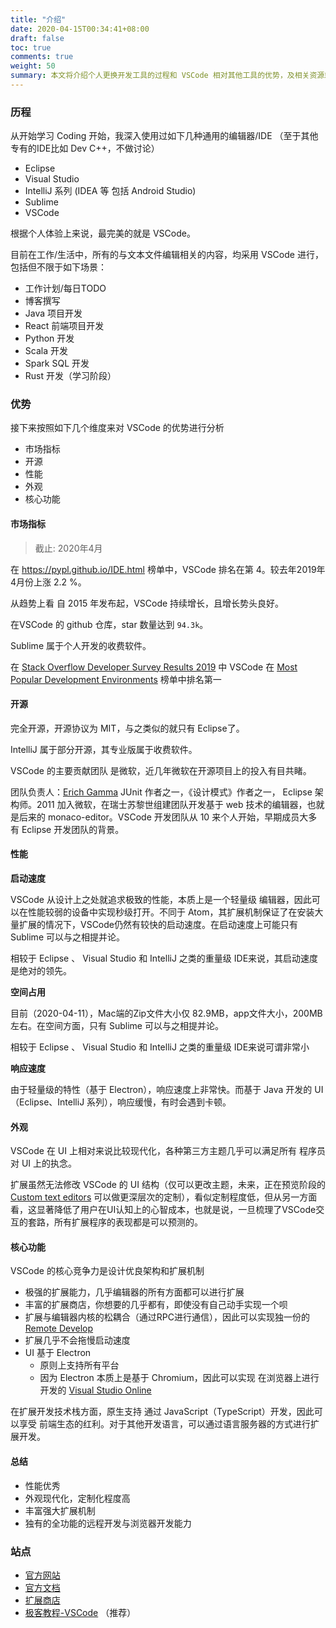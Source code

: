 ```yaml
---
title: "介绍"
date: 2020-04-15T00:34:41+08:00
draft: false
toc: true
comments: true
weight: 50
summary: 本文将介绍个人更换开发工具的过程和 VSCode 相对其他工具的优势，及相关资源站点
---
```


### 历程

从开始学习 Coding 开始，我深入使用过如下几种通用的编辑器/IDE （至于其他专有的IDE比如 Dev C++，不做讨论）

* Eclipse
* Visual Studio
* IntelliJ 系列 (IDEA 等 包括 Android Studio)
* Sublime
* VSCode

根据个人体验上来说，最完美的就是 VSCode。

目前在工作/生活中，所有的与文本文件编辑相关的内容，均采用 VSCode 进行，包括但不限于如下场景：

* 工作计划/每日TODO
* 博客撰写
* Java 项目开发
* React 前端项目开发
* Python 开发
* Scala 开发
* Spark SQL 开发
* Rust 开发（学习阶段）

### 优势

接下来按照如下几个维度来对 VSCode 的优势进行分析

* 市场指标
* 开源
* 性能
* 外观
* 核心功能

#### 市场指标

> 截止: 2020年4月

在 https://pypl.github.io/IDE.html 榜单中，VSCode 排名在第 4。较去年2019年4月份上涨 2.2 %。

从趋势上看 自 2015 年发布起，VSCode 持续增长，且增长势头良好。

在VSCode 的 github 仓库，star 数量达到 `94.3k`。

Sublime 属于个人开发的收费软件。

在 [Stack Overflow Developer Survey Results 2019](https://insights.stackoverflow.com/survey/2019) 中 VSCode 在 [Most Popular Development Environments](https://insights.stackoverflow.com/survey/2019#technology-_-most-popular-development-environments) 榜单中排名第一

#### 开源

完全开源，开源协议为 MIT，与之类似的就只有 Eclipse了。

IntelliJ 属于部分开源，其专业版属于收费软件。

VSCode 的主要贡献团队 是微软，近几年微软在开源项目上的投入有目共睹。

团队负责人：[Erich Gamma](https://zh.wikipedia.org/zh/%E5%9F%83%E9%87%8C%E5%B8%8C%C2%B7%E4%BC%BD%E7%91%AA) JUnit 作者之一，《设计模式》作者之一， Eclipse 架构师。2011 加入微软，在瑞士苏黎世组建团队开发基于 web 技术的编辑器，也就是后来的 monaco-editor。VSCode 开发团队从 10 来个人开始，早期成员大多有 Eclipse 开发团队的背景。

#### 性能

**启动速度**

VSCode 从设计上之处就追求极致的性能，本质上是一个轻量级 编辑器，因此可以在性能较弱的设备中实现秒级打开。不同于 Atom，其扩展机制保证了在安装大量扩展的情况下，VSCode仍然有较快的启动速度。在启动速度上可能只有 Sublime 可以与之相提并论。

相较于 Eclipse 、 Visual Studio 和 IntelliJ 之类的重量级 IDE来说，其启动速度是绝对的领先。

**空间占用**

目前（2020-04-11），Mac端的Zip文件大小仅 82.9MB，app文件大小，200MB左右。在空间方面，只有 Sublime 可以与之相提并论。

相较于 Eclipse 、 Visual Studio 和 IntelliJ 之类的重量级 IDE来说可谓非常小

**响应速度**

由于轻量级的特性（基于 Electron），响应速度上非常快。而基于 Java 开发的 UI（Eclipse、IntelliJ 系列），响应缓慢，有时会遇到卡顿。

#### 外观

VSCode 在 UI 上相对来说比较现代化，各种第三方主题几乎可以满足所有 程序员对 UI 上的执念。

扩展虽然无法修改 VSCode 的 UI 结构（仅可以更改主题，未来，正在预览阶段的 [Custom text editors](https://code.visualstudio.com/api/extension-guides/custom-editors) 可以做更深层次的定制），看似定制程度低，但从另一方面看，这显著降低了用户在UI认知上的心智成本，也就是说，一旦梳理了VSCode交互的套路，所有扩展程序的表现都是可以预测的。

#### 核心功能

VSCode 的核心竞争力是设计优良架构和扩展机制

* 极强的扩展能力，几乎编辑器的所有方面都可以进行扩展
* 丰富的扩展商店，你想要的几乎都有，即使没有自己动手实现一个呗
* 扩展与编辑器内核的松耦合（通过RPC进行通信），因此可以实现独一份的 [Remote Develop](https://code.visualstudio.com/docs/remote/remote-overview)
* 扩展几乎不会拖慢启动速度
* UI 基于 Electron
    * 原则上支持所有平台
    * 因为 Electron 本质上是基于 Chromium，因此可以实现 在浏览器上进行开发的 [Visual Studio Online](https://code.visualstudio.com/docs/remote/vsonline)

在扩展开发技术栈方面，原生支持 通过 JavaScript（TypeScript）开发，因此可以享受 前端生态的红利。对于其他开发语言，可以通过语言服务器的方式进行扩展开发。

#### 总结

* 性能优秀
* 外观现代化，定制化程度高
* 丰富强大扩展机制
* 独有的全功能的远程开发与浏览器开发能力

### 站点

* [官方网站](https://code.visualstudio.com/)
* [官方文档](https://code.visualstudio.com/docs)
* [扩展商店](https://marketplace.visualstudio.com/VSCode)
* [极客教程-VSCode](https://geek-docs.com/vscode) （推荐）
